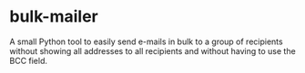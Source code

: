 # bulk-mailer
A small Python tool to easily send e-mails in bulk to a group of recipients without showing all addresses to all recipients and without having to use the BCC field.
